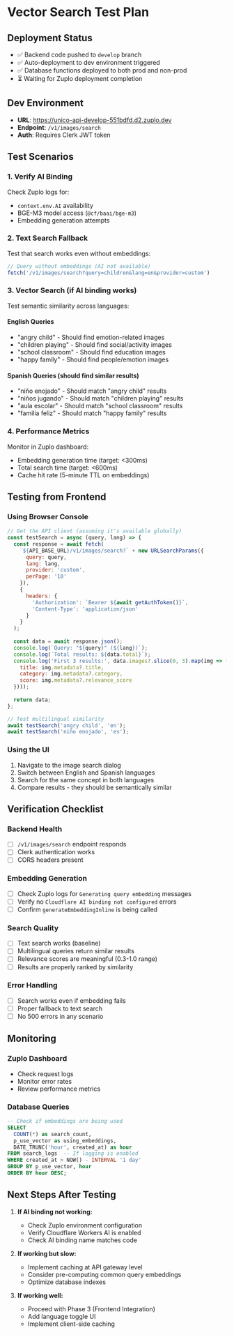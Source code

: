 # Vector Search Test Plan

## Deployment Status
- ✅ Backend code pushed to `develop` branch
- ✅ Auto-deployment to dev environment triggered
- ✅ Database functions deployed to both prod and non-prod
- ⏳ Waiting for Zuplo deployment completion

## Dev Environment
- **URL**: https://unico-api-develop-551bdfd.d2.zuplo.dev
- **Endpoint**: `/v1/images/search`
- **Auth**: Requires Clerk JWT token

## Test Scenarios

### 1. Verify AI Binding
Check Zuplo logs for:
- `context.env.AI` availability
- BGE-M3 model access (`@cf/baai/bge-m3`)
- Embedding generation attempts

### 2. Text Search Fallback
Test that search works even without embeddings:
```javascript
// Query without embeddings (AI not available)
fetch('/v1/images/search?query=children&lang=en&provider=custom')
```

### 3. Vector Search (if AI binding works)
Test semantic similarity across languages:

#### English Queries
- "angry child" - Should find emotion-related images
- "children playing" - Should find social/activity images  
- "school classroom" - Should find education images
- "happy family" - Should find people/emotion images

#### Spanish Queries (should find similar results)
- "niño enojado" - Should match "angry child" results
- "niños jugando" - Should match "children playing" results
- "aula escolar" - Should match "school classroom" results
- "familia feliz" - Should match "happy family" results

### 4. Performance Metrics
Monitor in Zuplo dashboard:
- Embedding generation time (target: <300ms)
- Total search time (target: <600ms)
- Cache hit rate (5-minute TTL on embeddings)

## Testing from Frontend

### Using Browser Console
```javascript
// Get the API client (assuming it's available globally)
const testSearch = async (query, lang) => {
  const response = await fetch(
    `${API_BASE_URL}/v1/images/search?` + new URLSearchParams({
      query: query,
      lang: lang,
      provider: 'custom',
      perPage: '10'
    }),
    {
      headers: {
        'Authorization': `Bearer ${await getAuthToken()}`,
        'Content-Type': 'application/json'
      }
    }
  );
  
  const data = await response.json();
  console.log(`Query: "${query}" (${lang})`);
  console.log(`Total results: ${data.total}`);
  console.log('First 3 results:', data.images?.slice(0, 3).map(img => ({
    title: img.metadata?.title,
    category: img.metadata?.category,
    score: img.metadata?.relevance_score
  })));
  
  return data;
};

// Test multilingual similarity
await testSearch('angry child', 'en');
await testSearch('niño enojado', 'es');
```

### Using the UI
1. Navigate to the image search dialog
2. Switch between English and Spanish languages
3. Search for the same concept in both languages
4. Compare results - they should be semantically similar

## Verification Checklist

### Backend Health
- [ ] `/v1/images/search` endpoint responds
- [ ] Clerk authentication works
- [ ] CORS headers present

### Embedding Generation
- [ ] Check Zuplo logs for `Generating query embedding` messages
- [ ] Verify no `Cloudflare AI binding not configured` errors
- [ ] Confirm `generateEmbeddingInline` is being called

### Search Quality
- [ ] Text search works (baseline)
- [ ] Multilingual queries return similar results
- [ ] Relevance scores are meaningful (0.3-1.0 range)
- [ ] Results are properly ranked by similarity

### Error Handling
- [ ] Search works even if embedding fails
- [ ] Proper fallback to text search
- [ ] No 500 errors in any scenario

## Monitoring

### Zuplo Dashboard
- Check request logs
- Monitor error rates
- Review performance metrics

### Database Queries
```sql
-- Check if embeddings are being used
SELECT 
  COUNT(*) as search_count,
  p_use_vector as using_embeddings,
  DATE_TRUNC('hour', created_at) as hour
FROM search_logs  -- If logging is enabled
WHERE created_at > NOW() - INTERVAL '1 day'
GROUP BY p_use_vector, hour
ORDER BY hour DESC;
```

## Next Steps After Testing

1. **If AI binding not working:**
   - Check Zuplo environment configuration
   - Verify Cloudflare Workers AI is enabled
   - Check AI binding name matches code

2. **If working but slow:**
   - Implement caching at API gateway level
   - Consider pre-computing common query embeddings
   - Optimize database indexes

3. **If working well:**
   - Proceed with Phase 3 (Frontend Integration)
   - Add language toggle UI
   - Implement client-side caching